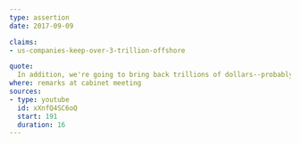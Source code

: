 ```yaml
---
type: assertion
date: 2017-09-09

claims:
- us-companies-keep-over-3-trillion-offshore

quote:
  In addition, we're going to bring back trillions of dollars--probably in the neighborhood of 4 to 5 trillion dollars--of dollars of wealth parked overseas--never coming back, unless we bring it back through proper tax reform.
where: remarks at cabinet meeting
sources:
- type: youtube
  id: xXnfQ4SC6oQ
  start: 191
  duration: 16
---
```

